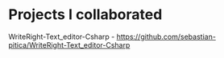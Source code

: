 # Projects I collaborated
WriteRight-Text_editor-Csharp - https://github.com/sebastian-pitica/WriteRight-Text_editor-Csharp

